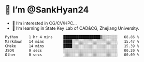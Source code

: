 # 👋 I’m @SankHyan24

- 👀 I’m interested in CG/CV/HPC...
- 🌱 I’m learning in State Key Lab of CAD&CG, Zhejiang University.

<!---
SankHyan24/SankHyan24 is a ✨ special ✨ repository because its `README.md` (this file) appears on your GitHub profile.
You can click the Preview link to take a look at your changes.
--->
<!--START_SECTION:waka-->

```txt
Python     1 hr 4 mins     █████████████████▒░░░░░░░   68.86 %
Markdown   14 mins         ████░░░░░░░░░░░░░░░░░░░░░   15.47 %
CMake      14 mins         ████░░░░░░░░░░░░░░░░░░░░░   15.39 %
JSON       0 secs          ░░░░░░░░░░░░░░░░░░░░░░░░░   00.20 %
Other      0 secs          ░░░░░░░░░░░░░░░░░░░░░░░░░   00.09 %
```

<!--END_SECTION:waka-->
